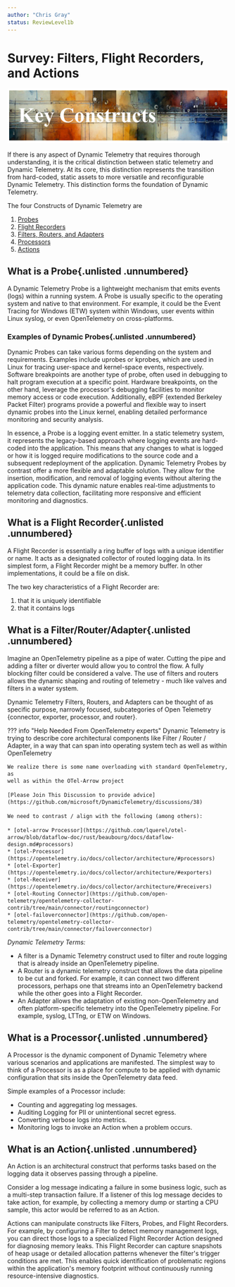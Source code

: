 ```yaml
---
author: "Chris Gray"
status: ReviewLevel1b
---
```


# Survey: Filters, Flight Recorders, and Actions

![](../orig_media/KeyConstructs.banner.png)

If there is any aspect of Dynamic Telemetry that requires thorough
understanding, it is the critical distinction between static telemetry and
Dynamic Telemetry. At its core, this distinction represents the transition from
hard-coded, static assets to more versatile and reconfigurable Dynamic
Telemetry. This distinction forms the foundation of Dynamic Telemetry.

The four Constructs of Dynamic Telemetry are

1. [Probes](./Architecture.Probes.Overview.document.md)
1. [Flight Recorders](./Architecture.FlightRecorder.Overview.document.md)
1. [Filters, Routers, and Adapters](./Architecture.Components.FiltersAndRouters.document.md)
1. [Processors](./Architecture.Components.Processor.Overview.document.md)
1. [Actions](./Architecture.Actions.Overview.document.md)

## What is a Probe{.unlisted .unnumbered}

A Dynamic Telemetry Probe is a lightweight mechanism that emits events (logs)
within a running system. A Probe is usually specific to the operating system and
native to that environment. For example, it could be the Event Tracing for
Windows (ETW) system within Windows, user events within Linux syslog, or even
OpenTelemetry on cross-platforms.

### Examples of Dynamic Probes{.unlisted .unnumbered}

Dynamic Probes can take various forms depending on the system and requirements.
Examples include uprobes or kprobes, which are used in Linux for tracing
user-space and kernel-space events, respectively. Software breakpoints are
another type of probe, often used in debugging to halt program execution at a
specific point. Hardware breakpoints, on the other hand, leverage the
processor's debugging facilities to monitor memory access or code execution.
Additionally, eBPF (extended Berkeley Packet Filter) programs provide a powerful
and flexible way to insert dynamic probes into the Linux kernel, enabling
detailed performance monitoring and security analysis.

In essence, a Probe is a logging event emitter. In a static telemetry system, it
represents the legacy-based approach where logging events are hard-coded into
the application. This means that any changes to what is logged or how it is
logged require modifications to the source code and a subsequent redeployment of
the application. Dynamic Telemetry Probes by contrast offer a more flexible and
adaptable solution. They allow for the insertion, modification, and removal of
logging events without altering the application code. This dynamic nature enables
real-time adjustments to telemetry data collection, facilitating more responsive
and efficient monitoring and diagnostics.

## What is a Flight Recorder{.unlisted .unnumbered}

A Flight Recorder is essentially a ring buffer of logs with a unique identifier
or name. It acts as a designated collector of routed logging data. In its
simplest form, a Flight Recorder might be a memory buffer. In other
implementations, it could be a file on disk.

The two key characteristics of a Flight Recorder are:

1. that it is uniquely identifiable
1. that it contains logs

## What is a Filter/Router/Adapter{.unlisted .unnumbered}

Imagine an OpenTelemetry pipeline as a pipe of water. Cutting the pipe and
adding a filter or diverter would allow you to control the flow. A fully
blocking filter could be considered a valve. The use of filters and routers
allows the dynamic shaping and routing of telemetry - much like valves and
filters in a water system.

Dynamic Telemetry Filters, Routers, and Adapters can be thought of as specific
purpose, narrowly focused, subcategories of Open Telemetry {connector,
exporter, processor, and router}.

??? info "Help Needed From OpenTelemetry experts"
    Dynamic Telemetry is trying to describe core architectural components like
    Filter / Router / Adapter, in a way that can span into operating system tech
    as well as within OpenTelemetry

    We realize there is some name overloading with standard OpenTelemetry, as
    well as within the OTel-Arrow project

    [Please Join This Discussion to provide advice](https://github.com/microsoft/DynamicTelemetry/discussions/38)

    We need to contrast / align with the following (among others):

    * [otel-arrow Processor](https://github.com/lquerel/otel-arrow/blob/dataflow-doc/rust/beaubourg/docs/dataflow-design.md#processors)
    * [otel-Processor](https://opentelemetry.io/docs/collector/architecture/#processors)
    * [otel-Exporter](https://opentelemetry.io/docs/collector/architecture/#exporters)
    * [otel-Receiver](https://opentelemetry.io/docs/collector/architecture/#receivers)
    * [otel-Routing Connector](https://github.com/open-telemetry/opentelemetry-collector-contrib/tree/main/connector/routingconnector)
    * [otel-failoverconnector](https://github.com/open-telemetry/opentelemetry-collector-contrib/tree/main/connector/failoverconnector)

*Dynamic Telemetry Terms:*

* A filter is a Dynamic Telemetry construct used to filter and route logging
  that is already inside an OpenTelemetry pipeline.
* A Router is a dynamic telemetry construct that allows the data pipeline to be
  cut and forked. For example, it can connect two different processors, perhaps
  one that streams into an OpenTelemetry backend while the other goes into a
  Flight Recorder.
* An Adapter allows the adaptation of existing non-OpenTelemetry and often
  platform-specific telemetry into the OpenTelemetry pipeline. For example,
  syslog, LTTng, or ETW on Windows.

## What is a Processor{.unlisted .unnumbered}

A Processor is the dynamic component of Dynamic Telemetry where various
scenarios and applications are manifested. The simplest way to think of a
Processor is as a place for compute to be applied with dynamic configuration
that sits inside the OpenTelemetry data feed.

Simple examples of a Processor include:

- Counting and aggregating log messages.
- Auditing Logging for PII or unintentional secret egress.
- Converting verbose logs into metrics.
- Monitoring logs to invoke an Action when a problem occurs.

## What is an Action{.unlisted .unnumbered}

An Action is an architectural construct that performs tasks based on the logging
data it observes passing through a pipeline.

Consider a log message indicating a failure in some business logic, such as a
multi-step transaction failure. If a listener of this log message decides to
take action, for example, by collecting a memory dump or starting a CPU sample,
this actor would be referred to as an Action.

Actions can manipulate constructs like Filters, Probes, and Flight Recorders.
For example, by configuring a Filter to detect memory management logs, you can
direct those logs to a specialized Flight Recorder Action designed for
diagnosing memory leaks. This Flight Recorder can capture snapshots of heap
usage or detailed allocation patterns whenever the filter's trigger conditions
are met. This enables quick identification of problematic regions within the
application's memory footprint without continuously running resource-intensive
diagnostics.
